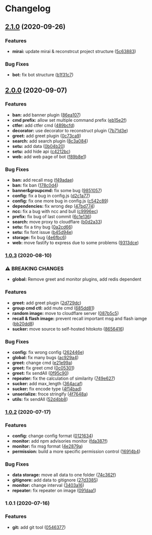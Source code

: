 # Changelog


## [2.1.0](https://github.com/Yoshino-s/buubot2/compare/v2.0.0...v2.1.0) (2020-09-26)


### Features

* **mirai:** update mirai & reconstrcut project structure ([5c63883](https://github.com/Yoshino-s/buubot2/commit/5c63883778dc9587f576fe7de4af725a72cf3512))


### Bug Fixes

* **bot:** fix bot structure ([b1f31c7](https://github.com/Yoshino-s/buubot2/commit/b1f31c75784571f3aaf3c52289a9b75d53e04dea))

## [2.0.0](https://github.com/Yoshino-s/buubot2/compare/v1.0.3...v2.0.0) (2020-09-07)


### Features

* **ban:** add banner plugin ([86ea107](https://github.com/Yoshino-s/buubot2/commit/86ea1074edc768c2fa78fe8f2bd157fd52d01e57))
* **cmd prefix:** allow set multiple command prefix ([eb15e2f](https://github.com/Yoshino-s/buubot2/commit/eb15e2f04249ddaa0cf693890ff15b0c839ca4a9))
* **ctfer:** add ctfer cmd ([489bcfd](https://github.com/Yoshino-s/buubot2/commit/489bcfd15617b4fe12d5ee4ecab70703c49d83fa))
* **decorator:** use decorator to reconstruct plugin ([7b71d3e](https://github.com/Yoshino-s/buubot2/commit/7b71d3e162b0a473f87eb56ea626897755e15978))
* **greet:** add greet plugin ([0c73ca9](https://github.com/Yoshino-s/buubot2/commit/0c73ca9c4a7dfab40ddb399972b3a4a9671f459b))
* **search:** add search plugin ([8c3a084](https://github.com/Yoshino-s/buubot2/commit/8c3a0848d17ee980f553b43abbf7a750afe99250))
* **setu:** add data ([0b04b20](https://github.com/Yoshino-s/buubot2/commit/0b04b20501aa0ef2f44ae01410e635654f51f284))
* **setu:** add hide api ([c4212bc](https://github.com/Yoshino-s/buubot2/commit/c4212bc7b4bd274d871a9704f2cfaf0047a52e4a))
* **web:** add web page of bot ([f89b8e1](https://github.com/Yoshino-s/buubot2/commit/f89b8e1899cd41e7634e19bffd9bf10d8d7363a1))


### Bug Fixes

* **ban:** add recall msg ([f49adae](https://github.com/Yoshino-s/buubot2/commit/f49adaeb936edec1c6077c5cb51f4a04d2479f3b))
* **ban:** fix ban ([178c0d4](https://github.com/Yoshino-s/buubot2/commit/178c0d4f9586e5405578aa68b8e9ddd0343351df))
* **banner&groupcmd:** fix some bug ([9851057](https://github.com/Yoshino-s/buubot2/commit/9851057d5a4b308df9477e2bbff5ae8a1b7f335d))
* **config:** fix a bug in config.js ([d2c1a77](https://github.com/Yoshino-s/buubot2/commit/d2c1a77f537fe0c95a973a1f7f689a45cf95a10b))
* **config:** fix one more bug in config.js ([c542c89](https://github.com/Yoshino-s/buubot2/commit/c542c892cdd9dea13c24d6545e36ef6821c0f4c7))
* **dependencies:** fix wrong dep ([47bd774](https://github.com/Yoshino-s/buubot2/commit/47bd7748272b50b1795725d38f26a048865d190b))
* **ncc:** fix a bug with ncc and bull ([c9996ec](https://github.com/Yoshino-s/buubot2/commit/c9996eca5d832ac3fa098f5fcbb5a854e6edcd2d))
* **prefix:** fix bug of last commit ([6c1e136](https://github.com/Yoshino-s/buubot2/commit/6c1e13676663e3e041c6f9c61ad3c3155844abc5))
* **search:** move proxy to cloudflare ([b0d2a33](https://github.com/Yoshino-s/buubot2/commit/b0d2a33457fa1872792b1d42cb41bfaba8199e54))
* **setu:** fix a tiny bug ([0a2cd66](https://github.com/Yoshino-s/buubot2/commit/0a2cd668fa583ee4c38de67f7b12408ecda43975))
* **setu:** fix font issue ([b45d94e](https://github.com/Yoshino-s/buubot2/commit/b45d94e45cc0e656a5e15c497662879b26e854ac))
* **storage:** fix bug ([4e6fbc6](https://github.com/Yoshino-s/buubot2/commit/4e6fbc6300a24c84ae08000fe2cea59f83749782))
* **web:** move fastify to express due to some problems ([9313dce](https://github.com/Yoshino-s/buubot2/commit/9313dce625d5427ffeb6d1a89b38327dd6c9079d))

### [1.0.3](https://github.com/Yoshino-s/buubot2/compare/v1.0.2...v1.0.3) (2020-08-10)


### ⚠ BREAKING CHANGES

* **global:** Remove greet and monitor plugins, add redis dependent

### Features

* **greet:** add greet plugin ([2d729dc](https://github.com/Yoshino-s/buubot2/commit/2d729dc13dea59cc059ffc144f23945ca2b2b724))
* **group cmd ctl:** add mute cmd ([685dd81](https://github.com/Yoshino-s/buubot2/commit/685dd81cce1f3c5d8d813bcb5f2c2cf9b591901c))
* **random image:** move to cloudflare server ([087b5c5](https://github.com/Yoshino-s/buubot2/commit/087b5c5b118fc67e048c7c72204d3271d2627b34))
* **recall & flash image:** prevent recall important msg and flash iamge ([bb20dd8](https://github.com/Yoshino-s/buubot2/commit/bb20dd8e571fb050989865541d8c54dedfeb9d96))
* **sucker:** move source to self-hosted hitokoto ([8656416](https://github.com/Yoshino-s/buubot2/commit/865641699e7a6e1dbe37de122269c40f1d71bd24))


### Bug Fixes

* **config:** fix wrong config ([262446e](https://github.com/Yoshino-s/buubot2/commit/262446e03641382d1332663c1f107f7433f21934))
* **global:** fix many bugs ([ac929a4](https://github.com/Yoshino-s/buubot2/commit/ac929a48b7a5514875da2b350e460cb15a13ee2b))
* **greet:** change cmd ([e21e99a](https://github.com/Yoshino-s/buubot2/commit/e21e99a5866128b86f41f87c7f08805c26d7f7f5))
* **greet:** fix greet cmd ([0c05301](https://github.com/Yoshino-s/buubot2/commit/0c0530179e4918c8cab0367eb08106d24d526144))
* **greet:** fix sendAll ([0f95c90](https://github.com/Yoshino-s/buubot2/commit/0f95c900ce97d1f040d12d29b9b30888a9ded568))
* **repeater:** fix the calculation of similarity ([749e627](https://github.com/Yoshino-s/buubot2/commit/749e627509757ebfaa39b73bfa88033d317967f3))
* **sucker:** add max_length ([364acaf](https://github.com/Yoshino-s/buubot2/commit/364acaf8623ff22afb5c4cc850fc2056bb3fd843))
* **sucker:** fix encode type ([4f14bad](https://github.com/Yoshino-s/buubot2/commit/4f14badaf798faf7bbeef75655287030e07ab9b9))
* **unserialize:** froce stringify ([4f7648a](https://github.com/Yoshino-s/buubot2/commit/4f7648a9027444a39748befd473a90e89ae81d84))
* **utils:** fix sendAll ([52d4bb8](https://github.com/Yoshino-s/buubot2/commit/52d4bb8cc0ca1ea07b6742d22de440da7f5ff369))

### [1.0.2](https://github.com/Yoshino-s/buubot2/compare/v1.0.1...v1.0.2) (2020-07-17)


### Features

* **config:** change config format ([0121634](https://github.com/Yoshino-s/buubot2/commit/0121634596c96161c3f1bd030be11787b4060922))
* **monitor:** add npm advisories monitor ([fda387f](https://github.com/Yoshino-s/buubot2/commit/fda387f3dbd989580570cf5b4e6f51e86c760822))
* **monitor:** fix msg format ([4e2879a](https://github.com/Yoshino-s/buubot2/commit/4e2879a792d6c978d5961fcd371b268de9a41e5d))
* **permission:** build a more specific permission control ([16914b4](https://github.com/Yoshino-s/buubot2/commit/16914b42b83453473923f95adfc6dfbece155556))


### Bug Fixes

* **data storage:** move all data to one folder ([74c362f](https://github.com/Yoshino-s/buubot2/commit/74c362f4f793093f1c6a4a24465836605383f9e9))
* **gitignore:** add data to gitignore ([27d3385](https://github.com/Yoshino-s/buubot2/commit/27d3385d5cbf49ab8b6fa8ed202209675f672d3f))
* **monitor:** change interval ([3403a16](https://github.com/Yoshino-s/buubot2/commit/3403a16177a693561cb6724113628d97f9f5bb0d))
* **repeater:** fix repeater on image ([091daa1](https://github.com/Yoshino-s/buubot2/commit/091daa1fd18932f027abbf2373cd0fc4ae7fe173))

### 1.0.1 (2020-07-16)


### Features

* **git:** add git tool ([0546377](https://github.com/Yoshino-s/buubot2/commit/0546377d51f1558a9215cadb3c2d3b1a3c8e8835))
